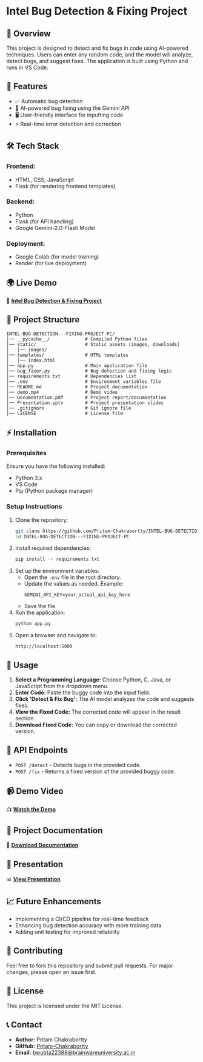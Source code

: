 # **Intel Bug Detection & Fixing Project**

## **📌 Overview**
This project is designed to detect and fix bugs in code using AI-powered techniques. Users can enter any random code, and the model will analyze, detect bugs, and suggest fixes. The application is built using Python and runs in VS Code.

## **🚀 Features**
- ✅ Automatic bug detection
- 🤖 AI-powered bug fixing using the Gemini API
- 🖥️ User-friendly interface for inputting code
- ⚡ Real-time error detection and correction

## **🛠 Tech Stack**
### **Frontend:**
- HTML, CSS, JavaScript
- Flask (for rendering frontend templates)

### **Backend:**
- Python
- Flask (for API handling)
- Google Gemini-2.0-Flash Model

### **Deployment:**
- Google Colab (for model training)
- Render (for live deployment)

## **🌍 Live Demo**
🔗 **[Intel Bug Detection & Fixing Project](https://intel-bug-detection-fixing-project-pc-2.onrender.com)**

## **📁 Project Structure**
```
INTEL-BUG-DETECTION---FIXING-PROJECT-PC/
│── __pycache__/             # Compiled Python files
│── static/                  # Static assets (images, downloads)
│   │── images/
│── templates/               # HTML templates
│   │── index.html
│── app.py                   # Main application file
│── bug_fixer.py             # Bug detection and fixing logic
│── requirements.txt         # Dependencies list
│── .env                     # Environment variables file
│── README.md                # Project documentation
│── demo.mp4                 # Demo video
│── Documentation.pdf        # Project report/documentation
│── Presentation.pptx        # Project presentation slides
│── .gitignore               # Git ignore file
│── LICENSE                  # License file
```

## **⚡ Installation**
### **Prerequisites**
Ensure you have the following installed:
- Python 3.x
- VS Code
- Pip (Python package manager)

### **Setup Instructions**
1. Clone the repository:
   ```bash
   git clone https://github.com/Pritam-Chakrabortty/INTEL-BUG-DETECTION---FIXING-PROJECT-PC.git
   cd INTEL-BUG-DETECTION---FIXING-PROJECT-PC
   ```
2. Install required dependencies:
   ```bash
   pip install -r requirements.txt
   ```
3. Set up the environment variables:
   - Open the `.env` file in the root directory.
   - Update the values as needed. Example:
     ```
     GEMINI_API_KEY=your_actual_api_key_here
     ```
   - Save the file.
4. Run the application:
   ```bash
   python app.py
   ```
5. Open a browser and navigate to:
   ```
   http://localhost:5000
   ```

## **🎯 Usage**
1. **Select a Programming Language:** Choose Python, C, Java, or JavaScript from the dropdown menu.
2. **Enter Code:** Paste the buggy code into the input field.
3. **Click 'Detect & Fix Bug':** The AI model analyzes the code and suggests fixes.
4. **View the Fixed Code:** The corrected code will appear in the result section.
5. **Download Fixed Code:** You can copy or download the corrected version.

## **🔗 API Endpoints**
- `POST /detect` - Detects bugs in the provided code.
- `POST /fix` - Returns a fixed version of the provided buggy code.

## **📹 Demo Video**
📺 **[Watch the Demo](https://github.com/Pritam-Chakrabortty/INTEL-BUG-DETECTION---FIXING-PROJECT-PC/raw/refs/heads/main/demo.mp4.mp4)**

## **📄 Project Documentation**
📄 **[Download Documentation](https://github.com/Pritam-Chakrabortty/INTEL-BUG-DETECTION---FIXING-PROJECT-PC/raw/refs/heads/main/Bug_Detection_and_Fixing%5B1%5D.docx)**

## **🎤 Presentation**
📊 **[View Presentation](https://github.com/Pritam-Chakrabortty/INTEL-BUG-DETECTION---FIXING-PROJECT-PC/raw/refs/heads/main/Intel_Bug_Detection_Fixing_Project_Presentation(P.C).pptx)**

## **📈 Future Enhancements**
- Implementing a CI/CD pipeline for real-time feedback
- Enhancing bug detection accuracy with more training data
- Adding unit testing for improved reliability

## **🤝 Contributing**
Feel free to fork this repository and submit pull requests. For major changes, please open an issue first.

## **📝 License**
This project is licensed under the MIT License.

## **📞 Contact**
- **Author:** Pritam Chakrabortty  
- **GitHub:** [Pritam-Chakrabortty](https://github.com/Pritam-Chakrabortty)  
- **Email:** bwubta22388@brainwareuniversity.ac.in

